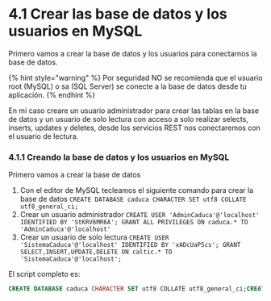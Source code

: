 # 4.1 Crear las base de datos y los usuarios en MySQL

Primero vamos a crear la base de datos y los usuarios para conectarnos la base de datos.

{% hint style="warning" %}
Por seguridad NO se recomienda que el usuario root  \(MySQL\) o sa \(SQL Server\) se conecte a la base de datos desde tu aplicación.
{% endhint %}

 En mi caso creare un usuario administrador para crear las tablas en la base de datos y un usuario de solo lectura con acceso a solo realizar selects, inserts, updates y deletes, desde los servicios REST nos conectaremos con el usuario de lectura.

### 4.1.1 Creando la base de datos y los usuarios en MySQL

Primero vamos a crear la base de datos

1. Con el editor de MySQL tecleamos el siguiente comando para crear la base de datos `CREATE DATABASE caduca CHARACTER SET utf8 COLLATE utf8_general_ci;`
2. Crear un usuario administrador `CREATE USER 'AdminCaduca'@'localhost' IDENTIFIED BY 'StKRV6MR6A'; GRANT ALL PRIVILEGES ON caduca.* TO 'AdminCaduca'@'localhost'`
3. Crear un usuario de solo lectura `CREATE USER 'SistemaCaduca'@'localhost' IDENTIFIED BY 'xADcUaP5cs'; GRANT SELECT,INSERT,UPDATE,DELETE ON caltic.* TO 'SistemaCaduca'@'localhost';`

El script completo es:

```sql
CREATE DATABASE caduca CHARACTER SET utf8 COLLATE utf8_general_ci;CREATE USER 'AdminCaduca'@'localhost' IDENTIFIED BY 'StKRV6MR6A'; GRANT ALL PRIVILEGES ON caduca.* TO 'AdminCaduca'@'localhost'CREATE USER 'SistemaCaduca'@'localhost' IDENTIFIED BY 'xADcUaP5cs'; GRANT SELECT,INSERT,UPDATE,DELETE ON caltic.* TO 'SistemaCaduca'@'localhost';
```

